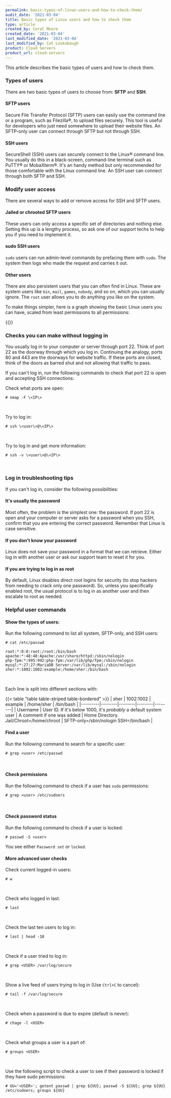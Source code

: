 ```yaml
---
permalink: basic-types-of-linux-users-and-how-to-check-them/
audit_date: '2021-03-04'
title: Basic types of Linux users and how to check them
type: article
created_by: Coral Moore
created_date: '2021-03-04'
last_modified_date: '2021-03-04'
last_modified_by: Cat Lookabaugh
product: Cloud Servers
product_url: cloud-servers
---
```


This article describes the basic types of users and how to check them.

### Types of users

There are two basic types of users to choose from: **SFTP** and **SSH**.

#### SFTP users

Secure File Transfer Protocol (SFTP) users can easily use the command line or a program,
such as Filezilla&reg;, to upload files securely. This tool is useful for developers who
just need somewhere to upload their website files. An SFTP-only user can connect
through SFTP but not through SSH.

#### SSH users

SecureShell (SSH) users can securely connect to the Linux&reg; command line. You usually
do this in a black-screen, command-line terminal such as PuTTY&reg; or MobaXterm&reg;. It's
an handy method but only recommended for those comfortable with the Linux command line. An
SSH user can connect through both SFTP and SSH.

### Modify user access

There are several ways to add or remove access for SSH and SFTP users.

#### Jailed or chrooted SFTP users

These users can only access a specific set of directories and nothing else. Setting this up
is a lengthy process, so ask one of our support techs to help you if you need to implement
it.

#### sudo SSH users

`sudo` users can run admin-level commands by prefacing them with `sudo`. The system then
logs who made the request and carries it out.

#### Other users

There are also persistent users that you can often find in Linux. These are system users
like `bin`, `mail`, `games`, `nobody`, and so on, which you can usually ignore. The `root`
user allows you to do anything you like on the system.

To make things simpler, here is a graph showing the basic Linux users you can have, scaled
from least permissions to all permissions:

{{<image src="Picture1.png" alt="" title="">}}

### Checks you can make without logging in

You usually log in to your computer or server through port 22. Think of port 22 as the
doorway through which you log in. Continuing the analogy, ports 80 and 443 are the doorways
for website traffic. If these ports are closed, think of the doors as barred shut and not
allowing that traffic to pass.

If you can't log in, run the following commands to check that port 22 is open and accepting
SSH connections:

Check what ports are open:

    # nmap -F \<IP\>
    
</br>

Try to log in:

    # ssh \<user\>@\<IP\>
    
</br>

Try to log in and get more information:

    # ssh -v \<user\>@\<IP\>

</br>

### Log in troubleshooting tips

If you can't log in, consider the following possibilities:

#### It's usually the password

Most often, the problem is the simplest one: the password. If port 22 is open and your
computer or server asks for a password when you SSH, confirm that you are entering the
correct password. Remember that Linux is case sensitive.

#### If you don't know your password

Linux does not save your password in a format that we can retrieve. Either log in with
another user or ask our support team to reset it for you.

#### If you are trying to log in as root

By default, Linux disables direct root logins for security (to stop hackers from needing
to crack only one password). So, unless you specifically enabled root, the usual protocol
is to log in as another user and then escalate to root as needed.

### Helpful user commands

#### Show the types of users:

Run the following command to list all system, SFTP-only, and SSH users:

    # cat /etc/passwd

    root:*:0:0:root:/root:/bin/bash
    apache:*:48:48:Apache:/usr/share/httpd:/sbin/nologin
    php-fpm:*:995:992:php-fpm:/var/lib/php/fpm:/sbin/nologin
    mysql:*:27:27:MariaDB Server:/var/lib/mysql:/sbin/nologin
    sher:*:1002:1002:example:/home/sher:/bin/bash

</br>

Each line is split into different sections with:

{{< table "table  table-striped table-bordered" >}}
| sher | 1002:1002 | example | /home/sher | /bin/bash |
|---------|--------|--------|--------|--------|
| Username | User ID. If it's below 1000, it's *probably* a default system user | A comment if one was added | Home Directory. Jail/Chroot=/home/chroot | SFTP-only=/sbin/nologin SSH=/bin/bash |

#### Find a user

Run the following command to search for a specific user:

    # grep <user> /etc/passwd
    
</br>

#### Check permissions

Run the following command to check if a user has `sudo` permissions:

    # grep <user> /etc/sudoers

</br>

#### Check password status

Run the following command to check if a user is locked:

    # passwd -S <user>

You see either `Password set` or `locked`.

#### More advanced user checks

Check current logged-in users:

    # w

</br>

Check who logged in last:

    # last

</br>

Check the last ten users to log in:

    # last | head -10

</br>

Check if a user tried to log in:

    # grep <USER> /var/log/secure

</br>

Show a live feed of users trying to log in (Use `Ctrl+C` to cancel):

    # tail -f /var/log/secure

</br>

Check when a password is due to expire (default is never):

    # chage -l <USER>

</br>

Check what groups a user is a part of:

    # groups <USER>

</br>

Use the following script to check a user to see if their password is locked if they have
sudo permissions:

    # UU='<USER>'; getent passwd | grep ${UU}; passwd -S ${UU}; grep ${UU} /etc/sudoers; groups ${UU}
